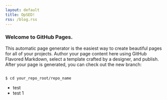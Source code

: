 ```yaml
---
layout: default
title: OpSED!
rss: /blog.rss
---
```

### Welcome to GitHub Pages.

This automatic page generator is the easiest way to create beautiful pages for all of your projects. Author your page content here using GitHub Flavored Markdown, select a template crafted by a designer, and publish. After your page is generated, you can check out the new branch:

```

$ cd your_repo_root/repo_name

```

* test
* test 1
